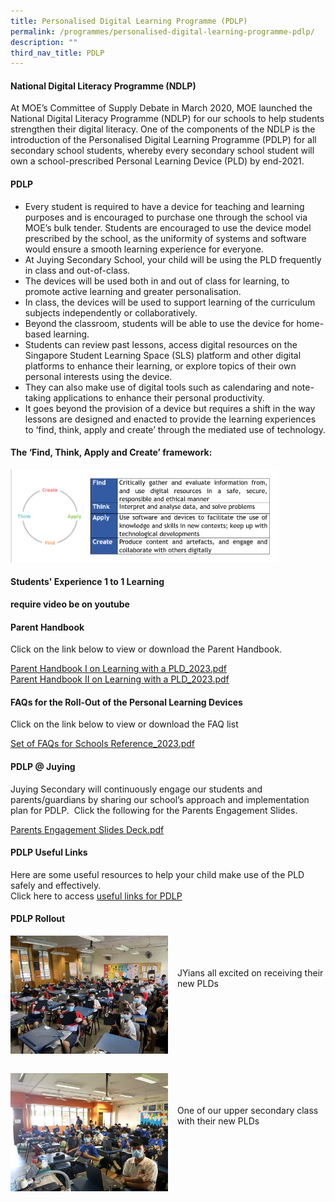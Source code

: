 ```yaml
---
title: Personalised Digital Learning Programme (PDLP)
permalink: /programmes/personalised-digital-learning-programme-pdlp/
description: ""
third_nav_title: PDLP
---
```

#### **National Digital Literacy Programme (NDLP)**
At MOE’s Committee of Supply Debate in March 2020, MOE launched the National Digital Literacy&nbsp;Programme&nbsp;(NDLP) for our schools to help students strengthen their digital literacy. One of the components of the NDLP is the introduction of the&nbsp;Personalised&nbsp;Digital Learning&nbsp;Programme&nbsp;(PDLP) for all secondary school students, whereby every secondary school student will own a school-prescribed Personal Learning Device (PLD) by end-2021.

#### **PDLP**
* Every student is required to have a device for teaching and learning purposes and is encouraged to purchase one through the school via MOE’s bulk tender. Students are encouraged to use the device model prescribed by the school, as the uniformity of systems and software would ensure a smooth learning experience for everyone.
* At Juying Secondary School, your child will be using the PLD frequently in class and out-of-class.
* The devices will be used both in and out of class for learning, to promote active learning and greater personalisation. 
* In class, the devices will be used to support learning of the curriculum subjects independently or collaboratively.
* Beyond the classroom, students will be able to use the device for home-based learning.
* Students can review past lessons, access digital resources on the Singapore Student Learning Space (SLS) platform and other digital platforms to enhance their learning, or explore topics of their own personal interests using the device.
* They can also make use of digital tools such as calendaring and note-taking applications to enhance their personal productivity.
* It goes beyond the provision of a device but requires a shift in the way lessons are designed and enacted to provide the learning experiences to ‘find, think, apply and create’ through the mediated use of technology.

#### **The ‘Find, Think, Apply and Create’ framework:**

<img src="/images/pdlp1.jpg" style="width:85%">

#### **Students' Experience 1 to 1 Learning**

**require video be on youtube**

#### **Parent Handbook**
Click on the link below to view or download the Parent Handbook.

[Parent Handbook I on Learning with a PLD_2023.pdf](/files/Parent%20Handbook%20I%20on%20Learning%20with%20a%20PLD_2023.pdf)<br>
[Parent Handbook II on Learning with a PLD_2023.pdf](/files/Parent%20Handbook%20II%20on%20Learning%20with%20a%20PLD_2023.pdf.pdf)

#### **FAQs for the Roll-Out of the Personal Learning Devices**
Click on the link below to view or download the FAQ list

[Set of FAQs for Schools Reference_2023.pdf](/files/Set%20of%20FAQs%20for%20Schools%20Reference_2023.pdf)

#### **PDLP @ Juying**
Juying Secondary will continuously engage our students and parents/guardians by sharing our school’s&nbsp;approach and implementation plan for PDLP.&nbsp; Click the following for the Parents Engagement Slides.

[Parents Engagement Slides Deck.pdf](/files/Parent%20Engagement%20Deck.pdf)

#### **PDLP Useful Links**
Here are some useful resources to help your child make use of the PLD safely and effectively.<br>
Click here to access&nbsp;[useful links for PDLP](https://staging.d1o9rele4xczce.amplifyapp.com/programmes/pdlp/useful-links/)

#### **PDLP Rollout**
<img src="/images/pdlp2.jpg" style="width:50%;margin-right:15px;" align="left">
<br><br><br>JYians all excited on receiving their new PLDs

<br clear="left"><br>

<img src="/images/pdlp3.jpg" style="width:50%;margin-right:15px;" align="left">
<br><br><br>One of our upper secondary class with their new PLDs